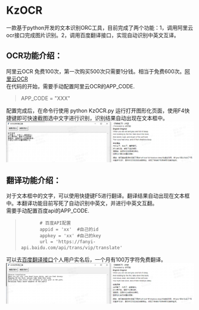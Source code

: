 # KzOCR
一款基于python开发的文本识别ORC工具，目前完成了两个功能：1，调用阿里云ocr接口完成图片识别。2，调用百度翻译接口，实现自动识别中英文互译。

## OCR功能介绍：
阿里云OCR 免费100次，第一次购买500次只需要1分钱。相当于免费600次。[阿里云OCR](https://market.aliyun.com/apimarket/detail/cmapi028554)  
在代码的开始，需要手动配置阿里云OCR的APP_CODE.  
> APP_CODE = "XXX"   

配置完成后，在命令行使用 python KzOCR.py 运行打开图形化页面，使用F4快捷键即可快速截图选中文字进行识别，识别结果自动出现在文本框中。  
![F4识别文字](1（F4识别）.PNG)

## 翻译功能介绍：
对于文本框中的文字，可以使用快捷键F5进行翻译。翻译结果自动出现在文本框中。本翻译功能目前写死了自动识别中英文，并进行中英文互翻。  
需要手动配置百度api的APP_CODE.  
>            # 百度API配置  
>            appid = 'xx'  #自己的id  
>            appkey = 'xx' #自己的key  
>            url = 'https://fanyi-api.baidu.com/api/trans/vip/translate'  
可以去[百度翻译接口](https://api.fanyi.baidu.com/manage/developer)个人用户实名后，一个月有100万字符免费翻译。  
![F5翻译文字](2（F5翻译）.PNG)  
